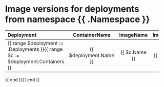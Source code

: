 # Image versions for deployments from namespace {{ .Namespace }}

| Deployment | ContainerName | ImageName | ImageVersion |
| :--------- | :-----------: | :-------: | -----------: |
{{ range $deployment := .Deployments }}{{ range $c := $deployment.Containers }}| {{ $deployment.Name }} | {{ $c.Name }} | {{ $c.Image }} | {{ $c.Version }} |
{{ end }}{{ end }}
